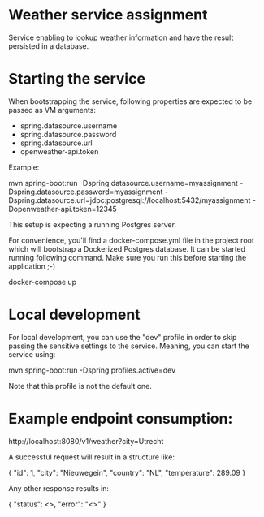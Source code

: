 # Weather service assignment

Service enabling to lookup weather information and have the result persisted in a database.

# Starting the service

When bootstrapping the service, following properties are expected to be passed as VM arguments:

* spring.datasource.username
* spring.datasource.password
* spring.datasource.url
* openweather-api.token

Example:

mvn spring-boot:run 
    -Dspring.datasource.username=myassignment 
    -Dspring.datasource.password=myassignment 
    -Dspring.datasource.url=jdbc:postgresql://localhost:5432/myassignment 
    -Dopenweather-api.token=12345

This setup is expecting a running Postgres server.

For convenience, you'll find a docker-compose.yml file in the project root which will bootstrap a Dockerized Postgres database.
It can be started running following command. Make sure you run this before starting the application ;-)

docker-compose up

# Local development

For local development, you can use the "dev" profile in order to skip passing the sensitive settings to the service.
Meaning, you can start the service using:

mvn spring-boot:run -Dspring.profiles.active=dev

Note that this profile is not the default one.

# Example endpoint consumption:

http://localhost:8080/v1/weather?city=Utrecht

A successful request will result in a structure like:

{
    "id": 1,
    "city": "Nieuwegein",
    "country": "NL",
    "temperature": 289.09
}

Any other response results in:

{
    "status": <<Some response code>>,
    "error": "<<Some reasone message>>"
}




